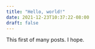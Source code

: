```yaml
---
title: "Hello, world!"
date: 2021-12-23T10:37:22-08:00
draft: false
---
```


This first of many posts. I hope.
